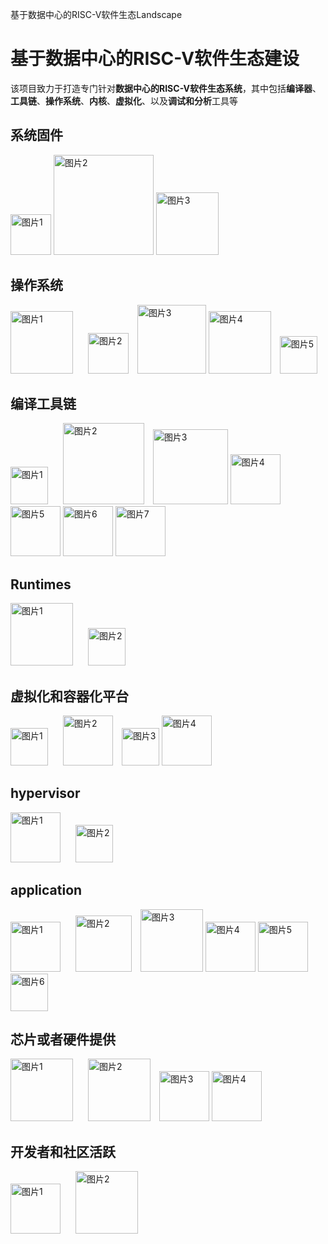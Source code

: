 基于数据中心的RISC-V软件生态Landscape

# 基于数据中心的RISC-V软件生态建设

该项目致力于打造专门针对**数据中心的RISC-V软件生态系统**，其中包括**编译器**、**工具链**、**操作系统**、**内核**、**虚拟化**、以及**调试和分析**工具等

## 系统固件
<div align="left">
    <img src="https://landscape.riscv.org/logos/das-u-boot.svg" alt="图片1" width="65" >
    <img src="https://landscape.riscv.org/logos/tiano-core.svg" alt="图片2" width="160">
    <img src="https://landscape.riscv.org/logos/open-sbi.svg" alt="图片3" width="100">
</div>

## 操作系统
<div align="left">
    <img src="https://landscape.riscv.org/logos/open-euler.svg" alt="图片1" width=100" style="margin-right: 20px;">
    <img src="https://landscape.riscv.org/logos/linux.svg" alt="图片2" width="65" style="margin-right: 10px;">
    <img src="https://landscape.riscv.org/logos/free-rtos.svg" alt="图片3" width="110">
    <img src="https://landscape.riscv.org/logos/yocto-project.svg" alt="图片4" width=100" style="margin-right: 10px;">
    <img src="https://landscape.riscv.org/logos/debian.svg" alt="图片5" width="60" style="margin-right: 10px;">
</div>

## 编译工具链
<div align="left">
    <img src="https://landscape.riscv.org/logos/gnu-compiler-collection.svg" alt="图片1" width=60" style="margin-right: 20px;">
    <img src="https://llvm.org/docs/_static/logo.png" alt="图片2" width="130" style="margin-right: 10px;">
    <img src="https://landscape.riscv.org/logos/qemu.svg" alt="图片3" width="120">
    <img src="https://landscape.riscv.org/logos/spike.svg" alt="图片4" width=80">
    <img src="https://landscape.riscv.org/logos/musl.svg" alt="图片5" width="80" >
    <img src="https://landscape.riscv.org/logos/open-blas.svg" alt="图片6" width="80">
    <img src="https://landscape.riscv.org/logos/open-ssl.svg" alt="图片7" width=80">
</div>

## Runtimes
<div align="left">
    <img src="https://landscape.riscv.org/logos/open-jdk.svg" alt="图片1" width=100" style="margin-right: 20px;">
    <img src="https://landscape.riscv.org/logos/python.svg" alt="图片2" width="60" style="margin-right: 10px;">
</div>

## 虚拟化和容器化平台
<div align="left">
    <img src="https://landscape.riscv.org/logos/docker.svg" alt="图片1" width=60" style="margin-right: 20px;">
    <img src="https://landscape.cncf.io/logos/e0303fdc381c96c1b4461ad1a2437c8f050cfb856fcb8710c9104367ca60f316.svg" alt="图片2" width="80" style="margin-right: 10px;">
    <img src="https://www.openeuler.org/assets/isula-logo.a463f902.png" alt="图片3" width="60">
    <img src="https://landscape.cncf.io/logos/4d6a2b87a6c9a01ed1b82cef5db978e273adb99fda44d47e5dae48f75207147c.svg" alt="图片4" width=80">
</div>

## hypervisor
<div align="left">
    <img src="https://landscape.riscv.org/logos/kernel-based-virtual-machine.svg" alt="图片1" width=80" style="margin-right: 20px;">
    <img src="https://www.openeuler.org/assets/logo.5a2efacc.png" alt="图片2" width="60" style="margin-right: 10px;">
</div>

## application
<div align="left">
    <img src="https://kunpengcompute.github.io/arm-landscape/assets/images/bigdata/hadoop/logo.png" alt="图片1" width=80" style="margin-right: 20px;">
    <img src="https://landscape.cncf.io/logos/b9fa977aef4de3eccb2757451fda732e2c0b44091bf235d42da4639d4f0ecb77.svg" alt="图片2" width="90" style="margin-right: 10px;">
    <img src="https://landscape.riscv.org/logos/py-torch.svg" alt="图片3" width="100">
    <img src="https://landscape.riscv.org/logos/open-blas.svg" alt="图片4" width=80">
    <img src="https://landscape.riscv.org/logos/caffe.svg" alt="图片5" width="80">
    <img src="https://landscape.riscv.org/logos/open-cv.svg" alt="图片6" width=60">
</div>

## 芯片或者硬件提供
<div align="left">
    <img src="https://xiangshan-doc-en.readthedocs.io/en/latest/figs/LOGO.png" alt="图片1" width=100" style="margin-right: 20px;">
    <img src="https://img-blog.csdnimg.cn/direct/3d50ab1cd2fe4bcca4298b56eb003005.png" alt="图片2" width="100" style="margin-right: 10px;">
    <img src="https://img-blog.csdnimg.cn/direct/bce49421bf9545e8ac59183f95d5e381.png" alt="图片3" width="80">
    <img src="https://img-blog.csdnimg.cn/direct/36430fa31e474623828f1196570d26b5.png" alt="图片4" width=80">
</div>

## 开发者和社区活跃
<div align="left">
    <img src="https://img-blog.csdnimg.cn/direct/dd2265f6e280479e8afbccd254f017f8.png" alt="图片1" width=80" style="margin-right: 20px;">
    <img src="https://riseproject.dev/wp-content/uploads/sites/25/2023/05/logo_with_timeline.svg" alt="图片2" width="100" style="margin-right: 10px;">
</div>
